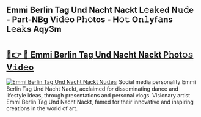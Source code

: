 ## Emmi Berlin Tag Und Nacht Nackt L𝚎a𝚔ed N𝚞𝚍e - Part-NBg Vi𝚍𝚎o P𝚑𝚘tos - H𝚘𝚝 O𝚗𝚕yf𝚊ns L𝚎a𝚔s Aqy3m

# <h2><a href="http://kf572w.oniu.top/?m=Emmi+Berlin+Tag+Und+Nacht+Nackt">🔗👉 🔴 Emmi Berlin Tag Und Nacht Nackt P𝚑ot𝚘𝚜 V𝚒d𝚎o</a></h2>

[![Emmi Berlin Tag Und Nacht Nackt Nu𝚍e𝚜](https://i.imgur.com/0qMVB7G.gif)](http://kf572w.oniu.top/?m=Emmi+Berlin+Tag+Und+Nacht+Nackt)
Social media personality Emmi Berlin Tag Und Nacht Nackt, acclaimed for disseminating dance and lifestyle ideas, through presentations and personal vlogs. Visionary artist Emmi Berlin Tag Und Nacht Nackt, famed for their innovative and inspiring creations in the world of art.  
